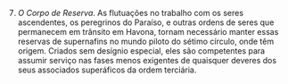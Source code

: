﻿7. <I>O Corpo de Reserva</I>. As flutuações no trabalho com os seres ascendentes, os peregrinos do Paraíso, e outras ordens de seres que permanecem em trânsito em Havona, tornam necessário manter essas reservas de supernafins no mundo piloto do sétimo círculo, onde têm origem. Criados sem desígnio especial, eles são competentes para assumir serviço nas fases menos exigentes de quaisquer deveres dos seus associados superáficos da ordem terciária.